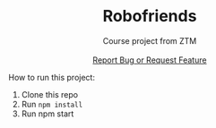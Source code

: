 <!-- PROJECT LOGO -->
<br />
<p align="center">
  <a href="https://github.com/HugoFranc/Robofriends">

  </a>

  <h1 align="center"> Robofriends </h1>

  <p align="center">
    Course project from ZTM 
    <br />
    <br />
    <a href="https://github.com/HugoFranc/Robofriends/issues">Report Bug or Request Feature</a>
  </p>
</p>


How to run this project:

1. Clone this repo
2. Run `npm install`
3. Run npm start